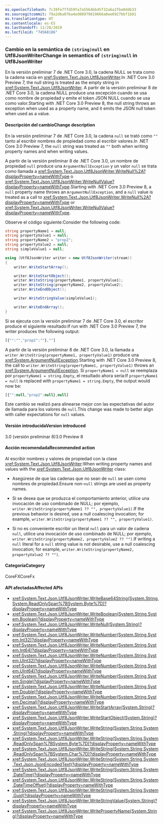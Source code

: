 ```yaml
---
ms.openlocfilehash: 7c39fe7ffd59fa7a5564bb45f32a6a2fbe0ddb33
ms.sourcegitcommit: 79a2d6a07ba4ed08979819666a0ee6927bbf1b01
ms.translationtype: HT
ms.contentlocale: es-ES
ms.lasthandoff: 11/28/2019
ms.locfileid: "74568186"
---
```

### <a name="change-in-semantics-of-stringnull-in-utf8jsonwriter"></a><span data-ttu-id="a5547-101">Cambio en la semántica de `(string)null` en Utf8JsonWriter</span><span class="sxs-lookup"><span data-stu-id="a5547-101">Change in semantics of `(string)null` in Utf8JsonWriter</span></span>

<span data-ttu-id="a5547-102">En la versión preliminar 7 de .NET Core 3.0, la cadena NULL se trata como la cadena vacía en <xref:System.Text.Json.Utf8JsonWriter>.</span><span class="sxs-lookup"><span data-stu-id="a5547-102">In .NET Core 3.0 Preview 7, the null string is treated as the empty string in <xref:System.Text.Json.Utf8JsonWriter>.</span></span> <span data-ttu-id="a5547-103">A partir de la versión preliminar 8 de .NET Core 3.0, la cadena NULL produce una excepción cuando se usa como nombre de propiedad y emite el token JSON NULL cuando se usa como valor.</span><span class="sxs-lookup"><span data-stu-id="a5547-103">Starting with .NET Core 3.0 Preview 8, the null string throws an exception when used as a property name, and it emits the JSON null token when used as a value.</span></span>

#### <a name="change-description"></a><span data-ttu-id="a5547-104">Descripción del cambio</span><span class="sxs-lookup"><span data-stu-id="a5547-104">Change description</span></span>

<span data-ttu-id="a5547-105">En la versión preliminar 7 de .NET Core 3.0, la cadena `null` se trató como `""` tanto al escribir nombres de propiedad como al escribir valores.</span><span class="sxs-lookup"><span data-stu-id="a5547-105">In .NET Core 3.0 Preview 7, the `null` string was treated as `""` both when writing property names and when writing values.</span></span>  

<span data-ttu-id="a5547-106">A partir de la versión preliminar 8 de .NET Core 3.0, un nombre de propiedad `null` produce una `ArgumentNullException` y un valor `null` se trata como llamada a <xref:System.Text.Json.Utf8JsonWriter.WriteNull%2A?displayProperty=nameWithType> o <xref:System.Text.Json.Utf8JsonWriter.WriteNullValue?displayProperty=nameWithType>.</span><span class="sxs-lookup"><span data-stu-id="a5547-106">Starting with .NET Core 3.0 Preview 8, a `null` property name throws an `ArgumentNullException`, and a `null` value is treated as a call to <xref:System.Text.Json.Utf8JsonWriter.WriteNull%2A?displayProperty=nameWithType> or <xref:System.Text.Json.Utf8JsonWriter.WriteNullValue?displayProperty=nameWithType>.</span></span>

<span data-ttu-id="a5547-107">Observe el código siguiente:</span><span class="sxs-lookup"><span data-stu-id="a5547-107">Consider the following code:</span></span>

```csharp
string propertyName1 = null;
string propertyValue1 = null;
string propertyName2 = "prop2";
string propertyValue2 = null;
string simpleValue1 = null;

using (Utf8JsonWriter writer = new Utf8JsonWriter(stream))
{
    writer.WriteStartArray();

    writer.WriteStartObject();
    writer.WriteString(propertyName1, propertyValue1);
    writer.WriteString(propertyName2, propertyValue2);
    writer.WriteEndObject();

    writer.WriteStringValue(simpleValue1);

    writer.WriteEndArray();
}
```

<span data-ttu-id="a5547-108">Si se ejecuta con la versión preliminar 7 de .NET Core 3.0, el escritor produce el siguiente resultado:</span><span class="sxs-lookup"><span data-stu-id="a5547-108">If run with .NET Core 3.0 Preview 7, the writer produces the following output:</span></span>

```js
[{"":"","prop2":""},""]
```

<span data-ttu-id="a5547-109">A partir de la versión preliminar 8 de .NET Core 3.0, la llamada a `writer.WriteString(propertyName1, propertyValue1)` produce una <xref:System.ArgumentNullException>.</span><span class="sxs-lookup"><span data-stu-id="a5547-109">Starting with .NET Core 3.0 Preview 8, the call to `writer.WriteString(propertyName1, propertyValue1)` throws an <xref:System.ArgumentNullException>.</span></span>  <span data-ttu-id="a5547-110">Si `propertyName1 = null` se reemplaza por `propertyName1 = string.Empty`, el resultado ahora sería:</span><span class="sxs-lookup"><span data-stu-id="a5547-110">If `propertyName1 = null` is replaced with `propertyName1 = string.Empty`, the output would now be:</span></span>

```js
[{"":null,"prop2":null},null]
```

<span data-ttu-id="a5547-111">Este cambio se realizó para alinearse mejor con las expectativas del autor de llamada para los valores de `null`.</span><span class="sxs-lookup"><span data-stu-id="a5547-111">This change was made to better align with caller expectations for `null` values.</span></span>

#### <a name="version-introduced"></a><span data-ttu-id="a5547-112">Versión introducida</span><span class="sxs-lookup"><span data-stu-id="a5547-112">Version introduced</span></span>

<span data-ttu-id="a5547-113">3.0 (versión preliminar 8)</span><span class="sxs-lookup"><span data-stu-id="a5547-113">3.0 Preview 8</span></span>

#### <a name="recommended-action"></a><span data-ttu-id="a5547-114">Acción recomendada</span><span class="sxs-lookup"><span data-stu-id="a5547-114">Recommended action</span></span>

<span data-ttu-id="a5547-115">Al escribir nombres y valores de propiedad con la clase <xref:System.Text.Json.Utf8JsonWriter>:</span><span class="sxs-lookup"><span data-stu-id="a5547-115">When writing property names and values with the <xref:System.Text.Json.Utf8JsonWriter> class:</span></span>

- <span data-ttu-id="a5547-116">Asegúrese de que las cadenas que no sean de `null` se usen como nombres de propiedad.</span><span class="sxs-lookup"><span data-stu-id="a5547-116">Ensure non-`null` strings are used as property names.</span></span>

- <span data-ttu-id="a5547-117">Si se desea que se produzca el comportamiento anterior, utilice una invocación de uso combinado de NULL; por ejemplo, `writer.WriteString(propertyName1 ?? "", propertyValue1)`.</span><span class="sxs-lookup"><span data-stu-id="a5547-117">If the previous behavior is desired, use a null coalescing invocation; for example, `writer.WriteString(propertyName1 ?? "", propertyValue1)`.</span></span>

- <span data-ttu-id="a5547-118">Si no es conveniente escribir un literal `null` para un valor de cadena `null`, utilice una invocación de uso combinado de NULL; por ejemplo, `writer.WriteString(propertyName2, propertyValue2 ?? "")`.</span><span class="sxs-lookup"><span data-stu-id="a5547-118">If writing a `null` literal for a `null` string value is not desirable, use a null coalescing invocation; for example, `writer.WriteString(propertyName2, propertyValue2 ?? "")`.</span></span>

#### <a name="category"></a><span data-ttu-id="a5547-119">Categoría</span><span class="sxs-lookup"><span data-stu-id="a5547-119">Category</span></span>

<span data-ttu-id="a5547-120">CoreFX</span><span class="sxs-lookup"><span data-stu-id="a5547-120">CoreFx</span></span>

#### <a name="affected-apis"></a><span data-ttu-id="a5547-121">API afectadas</span><span class="sxs-lookup"><span data-stu-id="a5547-121">Affected APIs</span></span>

- <xref:System.Text.Json.Utf8JsonWriter.WriteBase64String(System.String,System.ReadOnlySpan%7BSystem.Byte%7D)?displayProperty=nameWithType>
- <xref:System.Text.Json.Utf8JsonWriter.WriteBoolean(System.String,System.Boolean)?displayProperty=nameWithType>
- <xref:System.Text.Json.Utf8JsonWriter.WriteNull(System.String)?displayProperty=nameWithType>
- <xref:System.Text.Json.Utf8JsonWriter.WriteNumber(System.String,System.Int32)?displayProperty=nameWithType>
- <xref:System.Text.Json.Utf8JsonWriter.WriteNumber(System.String,System.Int64)?displayProperty=nameWithType>
- <xref:System.Text.Json.Utf8JsonWriter.WriteNumber(System.String,System.UInt32)?displayProperty=nameWithType>
- <xref:System.Text.Json.Utf8JsonWriter.WriteNumber(System.String,System.UInt64)?displayProperty=nameWithType>
- <xref:System.Text.Json.Utf8JsonWriter.WriteNumber(System.String,System.Single)?displayProperty=nameWithType>
- <xref:System.Text.Json.Utf8JsonWriter.WriteNumber(System.String,System.Double)?displayProperty=nameWithType>
- <xref:System.Text.Json.Utf8JsonWriter.WriteNumber(System.String,System.Decimal)?displayProperty=nameWithType>
- <xref:System.Text.Json.Utf8JsonWriter.WriteStartArray(System.String)?displayProperty=nameWithType>
- <xref:System.Text.Json.Utf8JsonWriter.WriteStartObject(System.String)?displayProperty=nameWithType>
- <xref:System.Text.Json.Utf8JsonWriter.WriteString(System.String,System.String)?displayProperty=nameWithType>
- <xref:System.Text.Json.Utf8JsonWriter.WriteString(System.String,System.ReadOnlySpan%7BSystem.Byte%7D)?displayProperty=nameWithType>
- <xref:System.Text.Json.Utf8JsonWriter.WriteString(System.String,System.ReadOnlySpan%7BSystem.Char%7D)?displayProperty=nameWithType>
- <xref:System.Text.Json.Utf8JsonWriter.WriteString(System.String,System.Text.Json.JsonEncodedText)?displayProperty=nameWithType>
- <xref:System.Text.Json.Utf8JsonWriter.WriteString(System.String,System.DateTime)?displayProperty=nameWithType>
- <xref:System.Text.Json.Utf8JsonWriter.WriteString(System.String,System.DateTimeOffset)?displayProperty=nameWithType>
- <xref:System.Text.Json.Utf8JsonWriter.WriteString(System.String,System.Guid)?displayProperty=nameWithType>
- <xref:System.Text.Json.Utf8JsonWriter.WriteStringValue(System.String)?displayProperty=nameWithType>
- <xref:System.Text.Json.Utf8JsonWriter.WritePropertyName(System.String)?displayProperty=nameWithType>

<!--

### Affected APIs

- `M:System.Text.Json.Utf8JsonWriter.WriteBase64String(System.String,System.ReadOnlySpan{System.Byte})`
- `M:System.Text.Json.Utf8JsonWriter.WriteBoolean(System.String,System.Boolean)`
- `M:System.Text.Json.Utf8JsonWriter.WriteNull(System.String)`
- `M:System.Text.Json.Utf8JsonWriter.WriteNumber(System.String,System.Int32)`
- `M:System.Text.Json.Utf8JsonWriter.WriteNumber(System.String,System.Int64)`
- `M:System.Text.Json.Utf8JsonWriter.WriteNumber(System.String,System.UInt32)`
- `M:System.Text.Json.Utf8JsonWriter.WriteNumber(System.String,System.UInt64)`
- `M:System.Text.Json.Utf8JsonWriter.WriteNumber(System.String,System.Single)`
- `M:System.Text.Json.Utf8JsonWriter.WriteNumber(System.String,System.Double)`
- `M:System.Text.Json.Utf8JsonWriter.WriteNumber(System.String,System.Decimal)`
- `M:System.Text.Json.Utf8JsonWriter.WriteStartArray(System.String)`
- `M:System.Text.Json.Utf8JsonWriter.WriteStartObject(System.String)`
- `M:System.Text.Json.Utf8JsonWriter.WriteString(System.String,System.String)`
- `M:System.Text.Json.Utf8JsonWriter.WriteString(System.String,System.ReadOnlySpan{System.Byte})`
- `M:System.Text.Json.Utf8JsonWriter.WriteString(System.String,System.ReadOnlySpan{System.Char})`
- `M:System.Text.Json.Utf8JsonWriter.WriteString(System.String,System.Text.Json.JsonEncodedText)`
- `M:System.Text.Json.Utf8JsonWriter.WriteString(System.String,System.DateTime)`
- `M:System.Text.Json.Utf8JsonWriter.WriteString(System.String,System.DateTimeOffset)`
- `M:System.Text.Json.Utf8JsonWriter.WriteString(System.String,System.Guid)`
- `M:System.Text.Json.Utf8JsonWriter.WriteStringValue(System.String)`
- `M:System.Text.Json.Utf8JsonWriter.WritePropertyName(System.String)`

-->
